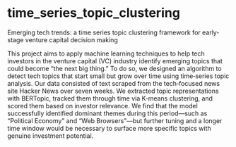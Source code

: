 # time_series_topic_clustering
Emerging tech trends: a time series topic clustering framework for early-stage venture capital decision making

This project aims to apply machine learning techniques to help tech investors in the venture capital (VC) industry identify emerging topics that could become “the next big thing.”
To do so, we designed an algorithm to detect tech topics that start small but grow over time using time‑series topic analysis. Our data consisted of text scraped from the tech‑focused news site Hacker News over seven weeks. 
We extracted topic representations with BERTopic, tracked them through time via K‑means clustering, and scored them based on investor relevance. We find that the model successfully identified dominant themes during this period—such as “Political Economy” and “Web Browsers”—but further tuning and a longer time window would be necessary to surface more specific topics with genuine investment potential.
